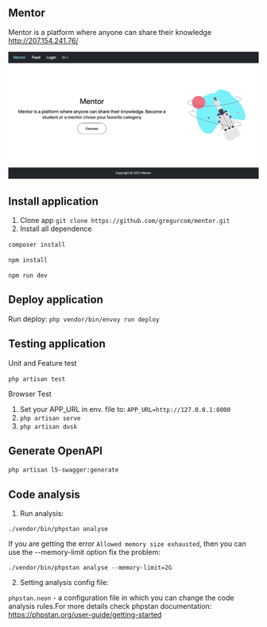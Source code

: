 ## Mentor

Mentor is a platform where anyone can share their knowledge
http://207.154.241.76/

![GitHub Logo](public/images/home.png)

## Install application
1. Clone app ``git clone https://github.com/gregurcom/mentor.git``
2. Install all dependence

``composer install``

``npm install``

``npm run dev``

## Deploy application

Run deploy: `php vendor/bin/envoy run deploy`

## Testing application
Unit and Feature test

``php artisan test``

Browser Test
1. Set your APP_URL in env. file to:
   ``APP_URL=http://127.0.0.1:8000``
2. ``php artisan serve``
3. ``php artisan dusk``

## Generate OpenAPI
```
php artisan l5-swagger:generate
```

## Code analysis
1. Run analysis:
```
./vendor/bin/phpstan analyse
```
If you are getting the error `Allowed memory size exhausted`, then you can use the --memory-limit option fix the problem:
```
./vendor/bin/phpstan analyse --memory-limit=2G
```
2. Setting analysis config file:

`phpstan.neon` - a configuration file in which you can change the code analysis rules.For more details check phpstan documentation: https://phpstan.org/user-guide/getting-started
